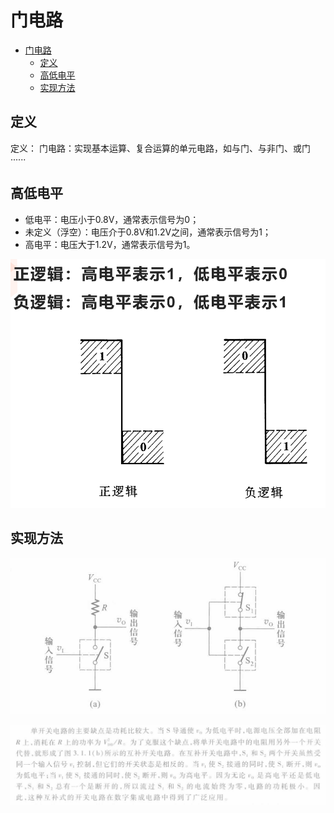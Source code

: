 <!--
 * @Author: 小叶同学
 * @Date: 2024-03-14 08:14:35
 * @LastEditors: Please set LastEditors
 * @LastEditTime: 2024-03-14 08:35:11
 * @Description: core 该章节为难点
 * CORE
-->

# 门电路


<!-- @import "[TOC]" {cmd="toc" depthFrom=1 depthTo=6 orderedList=false} -->

<!-- code_chunk_output -->

- [门电路](#门电路)
  - [定义](#定义)
  - [高低电平](#高低电平)
  - [实现方法](#实现方法)

<!-- /code_chunk_output -->

## 定义

定义：
门电路：实现基本运算、复合运算的单元电路，如与门、与非门、或门  ······

## 高低电平

- 低电平：电压小于0.8V，通常表示信号为0；
- 未定义（浮空）：电压介于0.8V和1.2V之间，通常表示信号为1；
- 高电平：电压大于1.2V，通常表示信号为1。

![alt text](image.png)


## 实现方法

![alt text](image-2.png)

![alt text](image-3.png)

